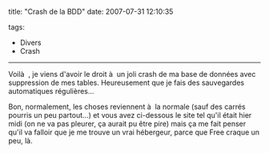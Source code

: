 title: "Crash de la BDD"
date: 2007-07-31 12:10:35

tags:
  - Divers
  - Crash
---

Voilà  , je viens d'avoir le droit à  un joli crash de ma base de données avec suppression de mes tables. Heureusement que je fais des sauvegardes automatiques régulières&#8230;

Bon, normalement, les choses reviennent à  la normale (sauf des carrés pourris un peu partout&#8230;) et vous avez ci-dessous le site tel qu'il était hier midi (on ne va pas pleurer, ça aurait pu être pire) mais ça me fait penser qu'il va falloir que je me trouve un vrai hébergeur, parce que Free craque un peu, là.
